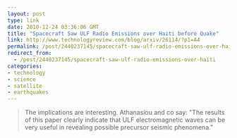 ```yaml
---
layout: post
type: link
date: 2010-12-24 03:36:06 GMT
title: "Spacecraft Saw ULF Radio Emissions over Haiti before Quake"
link: http://www.technologyreview.com/blog/arxiv/26114/?p1=A4
permalink: /post/2440237145/spacecraft-saw-ulf-radio-emissions-over-haiti
redirect_from: 
  - /post/2440237145/spacecraft-saw-ulf-radio-emissions-over-haiti
categories:
- technology
- science
- satellite
- earthquakes
---
```

<blockquote>The implications are interesting. Athanasiou and co say: "The results of this paper clearly indicate that ULF electromagnetic waves can be very useful in revealing possible precursor seismic phenomena."</blockquote>